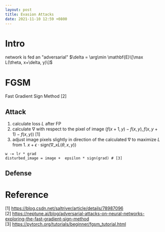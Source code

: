 ```yaml
---
layout: post
title: Evasion Attacks 
date: 2021-11-10 12:59 +0800
---
```


# Intro
network is fed an "adversarial"
$\delta = \arg\min \mathbf{E}\[\max L(\theta, x+\delta, y)\]$

# FGSM
Fast Gradient Sign Method [2]

## Attack
1. calculate loss $L$ after FP
2. calculate $\nabla$ with respect to the pixel of image 
$\bigg(f(x+1, y) - f(x, y), f(x, y+1) - f(x,y)\bigg)$ [1]
3. adjust image pixels slightly in direction of the calculated $\nabla$ to
maximize $L$ from 1.
$x + \epsilon \cdot \text{sign}(\nabla\_x L(\theta, x, y))$
```
w -= lr * grad
disturbed_image = image +  epsilon * sign(grad) # [3] 
```

## Defense


# Reference
[1] https://blog.csdn.net/saltriver/article/details/78987096  
[2] https://neptune.ai/blog/adversarial-attacks-on-neural-networks-exploring-the-fast-gradient-sign-method  
[3] https://pytorch.org/tutorials/beginner/fgsm_tutorial.html  

